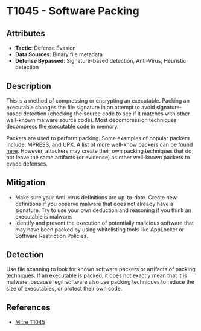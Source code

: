 # T1045 - Software Packing

## Attributes

- **Tactic**: Defense Evasion
- **Data Sources**: Binary file metadata
- **Defense Bypassed**: Signature-based detection, Anti-Virus, Heuristic detection

## Description

This is a method of compressing or encrypting an executable. Packing an executable changes the file signature in an attempt to avoid signature-based detection (checking the source code to see if it matches with other well-known malware source code). Most decompression techniques decompress the executable code in memory.

Packers are used to perform packing. Some examples of popular packers include: MPRESS, and UPX. A list of more well-know packers can be found [here](https://en.wikipedia.org/wiki/Executable_compression). However, attackers may create their own packing techniques that do not leave the same artifacts (or evidence) as other well-known packers to evade defenses.

## Mitigation

- Make sure your Anti-virus definitions are up-to-date. Create new definitions if you observe malware that does not already have a signature. Try to use your own deduction and reasoning if you think an executable is malware.
- Identify and prevent the execution of potentially malicious software that may have been packed by using whitelisting tools like AppLocker or Software Restriction Policies.

## Detection

Use file scanning to look for known software packers or artifacts of packing techniques. If an executable is packed, it does not exactly mean that it is malware, because legit software also use packing techniques to reduce the size of executables, or protect their own code.

## References

- [Mitre T1045](https://attack.mitre.org/techniques/T1045/)
